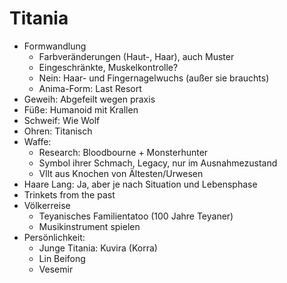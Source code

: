 # Titania
- Formwandlung
	- Farbveränderungen (Haut-, Haar), auch Muster
	- Eingeschränkte, Muskelkontrolle?
	- Nein: Haar- und Fingernagelwuchs (außer sie brauchts)
	- Anima-Form: Last Resort
- Geweih: Abgefeilt wegen praxis
- Füße: Humanoid mit Krallen
- Schweif: Wie Wolf
- Ohren: Titanisch
- Waffe: 
	- Research: Bloodbourne + Monsterhunter
	- Symbol ihrer Schmach, Legacy, nur im Ausnahmezustand
	- Vllt aus Knochen von Ältesten/Urwesen
- Haare Lang: Ja, aber je nach Situation und Lebensphase
- Trinkets from the past
- Völkerreise
	- Teyanisches Familientatoo (100 Jahre Teyaner)
	- Musikinstrument spielen
- Persönlichkeit:
	- Junge Titania: Kuvira (Korra)
	- Lin Beifong
	- Vesemir